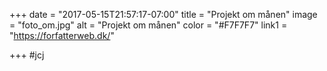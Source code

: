+++
date = "2017-05-15T21:57:17-07:00"
title = "Projekt om månen"
image = "foto_om.jpg"
alt = "Projekt om månen"
color = "#F7F7F7"
link1 = "https://forfatterweb.dk/"


+++
#jcj